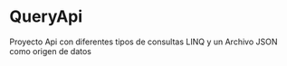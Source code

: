 # QueryApi
 Proyecto Api con diferentes tipos de consultas LINQ y un Archivo JSON como origen de datos 
